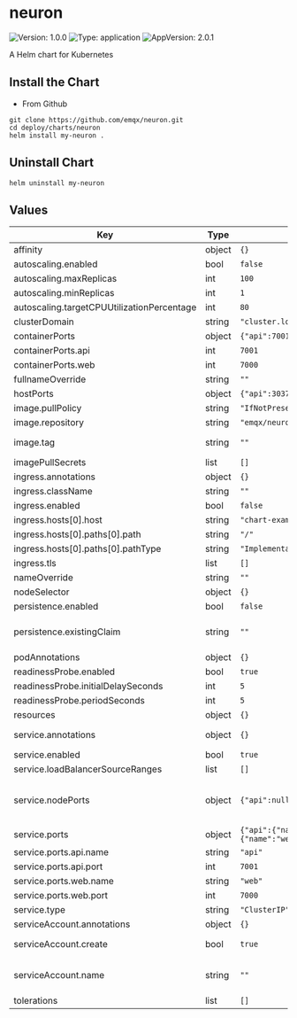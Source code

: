 # neuron

![Version: 1.0.0](https://img.shields.io/badge/Version-1.0.0-informational?style=flat-square) ![Type: application](https://img.shields.io/badge/Type-application-informational?style=flat-square) ![AppVersion: 2.0.1](https://img.shields.io/badge/AppVersion-2.0.1-informational?style=flat-square)

A Helm chart for Kubernetes

## Install the Chart

- From Github
```
git clone https://github.com/emqx/neuron.git
cd deploy/charts/neuron
helm install my-neuron .
```

## Uninstall Chart
```
helm uninstall my-neuron
```

## Values

| Key | Type | Default | Description |
|-----|------|---------|-------------|
| affinity | object | `{}` |  |
| autoscaling.enabled | bool | `false` |  |
| autoscaling.maxReplicas | int | `100` |  |
| autoscaling.minReplicas | int | `1` |  |
| autoscaling.targetCPUUtilizationPercentage | int | `80` |  |
| clusterDomain | string | `"cluster.local"` | Kubernetes Cluster Domain |
| containerPorts | object | `{"api":7001,"web":7000}` | Container Ports |
| containerPorts.api | int | `7001` | containerPorts.api |
| containerPorts.web | int | `7000` | containerPorts.web |
| fullnameOverride | string | `""` |  |
| hostPorts | object | `{"api":30371,"enabled":false,"web":30370}` | only for kubeedge deployment |
| image.pullPolicy | string | `"IfNotPresent"` |  |
| image.repository | string | `"emqx/neuron"` |  |
| image.tag | string | `""` | Overrides the image tag whose default is the chart appVersion. |
| imagePullSecrets | list | `[]` |  |
| ingress.annotations | object | `{}` |  |
| ingress.className | string | `""` |  |
| ingress.enabled | bool | `false` |  |
| ingress.hosts[0].host | string | `"chart-example.local"` |  |
| ingress.hosts[0].paths[0].path | string | `"/"` |  |
| ingress.hosts[0].paths[0].pathType | string | `"ImplementationSpecific"` |  |
| ingress.tls | list | `[]` |  |
| nameOverride | string | `""` |  |
| nodeSelector | object | `{}` |  |
| persistence.enabled | bool | `false` |  |
| persistence.existingClaim | string | `""` | Existing PersistentVolumeClaims The value is evaluated as a template So, for example, the name can depend on .Release or .Chart |
| podAnnotations | object | `{}` |  |
| readinessProbe.enabled | bool | `true` |  |
| readinessProbe.initialDelaySeconds | int | `5` |  |
| readinessProbe.periodSeconds | int | `5` |  |
| resources | object | `{}` |  |
| service.annotations | object | `{}` | Provide any additional annotations which may be required. Evaluated as a template |
| service.enabled | bool | `true` |  |
| service.loadBalancerSourceRanges | list | `[]` | loadBalancerSourceRanges: - 10.10.10.0/24  |
| service.nodePorts | object | `{"api":null,"web":null}` | Specify the nodePort(s) value for the LoadBalancer and NodePort service types. ref: https://kubernetes.io/docs/concepts/services-networking/service/#type-nodeport |
| service.ports | object | `{"api":{"name":"api","port":7001},"web":{"name":"web","port":7000}}` | Service ports |
| service.ports.api.name | string | `"api"` | Neuron API port name |
| service.ports.api.port | int | `7001` | Neuron API port |
| service.ports.web.name | string | `"web"` | Neuron Dashboard port name |
| service.ports.web.port | int | `7000` | Neuron Dashboard port |
| service.type | string | `"ClusterIP"` |  |
| serviceAccount.annotations | object | `{}` | Annotations to add to the service account |
| serviceAccount.create | bool | `true` | Specifies whether a service account should be created |
| serviceAccount.name | string | `""` | The name of the service account to use. If not set and create is true, a name is generated using the fullname template |
| tolerations | list | `[]` |  |